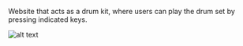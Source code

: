 Website that acts as a drum kit, where users can play the drum set by 
pressing indicated keys. 


![alt text]("/images/site_image.png")
